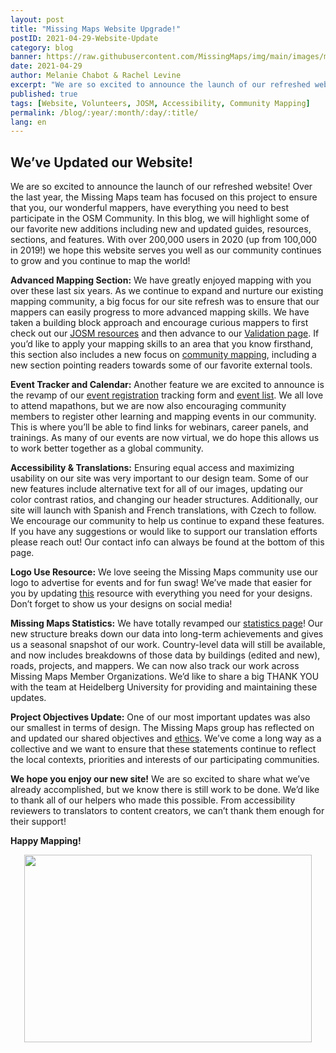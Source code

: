 ```yaml
---
layout: post
title: "Missing Maps Website Upgrade!"
postID: 2021-04-29-Website-Update
category: blog
banner: https://raw.githubusercontent.com/MissingMaps/img/main/images/missingmaps-blog_20210429_banner.png
date: 2021-04-29
author: Melanie Chabot & Rachel Levine
excerpt: "We are so excited to announce the launch of our refreshed website! Over the last year, the Missing Maps team has focused on this project to ensure that you, our wonderful mappers, have everything you need to best participate in the OSM Community."
published: true
tags: [Website, Volunteers, JOSM, Accessibility, Community Mapping]
permalink: /blog/:year/:month/:day/:title/
lang: en
---
```

## We’ve Updated our Website!

We are so excited to announce the launch of our refreshed website! Over the last year, the Missing Maps team has focused on this project to ensure that you, our wonderful mappers, have everything you need to best participate in the OSM Community. In this blog, we will highlight some of our favorite new additions including new and updated guides, resources, sections, and features. With over 200,000 users in 2020 (up from 100,000 in 2019!) we hope this website serves you well as our community continues to grow and you continue to map the world! 

**Advanced Mapping Section:**
We have greatly enjoyed mapping with you over these last six years. As we continue to expand and nurture our existing mapping community, a big focus for our site refresh was to ensure that our mappers can easily progress to more advanced mapping skills. We have taken a building block approach and encourage curious mappers to first check out our [JOSM resources](https://www.missingmaps.org/advanced/) and then advance to our [Validation page](https://www.missingmaps.org/validate/). If you’d like to apply your mapping skills to an area that you know firsthand, this section also includes a new focus on [community mapping](https://www.missingmaps.org/field/), including a new section pointing readers towards some of our favorite external tools. 

**Event Tracker and Calendar:**
Another feature we are excited to announce is the revamp of our [event registration](https://forms.gle/Y9YogcXtrdTBxWjh6) tracking form and [event list](https://www.missingmaps.org/events/). We all love to attend mapathons, but we are now also encouraging community members to register other learning and mapping events in our community. This is where you’ll be able to find links for webinars, career panels, and trainings. As many of our events are now virtual, we do hope this allows us to work better together as a global community.

**Accessibility & Translations:**
Ensuring equal access and maximizing usability on our site was very important to our design team. Some of our new features include alternative text for all of our images, updating our color contrast ratios, and changing our header structures. Additionally, our site will launch with Spanish and French translations, with Czech to follow. We encourage our community to help us continue to expand these features. If you have any suggestions or would like to support our translation efforts please reach out! Our contact info can always be found at the bottom of this page.

**Logo Use Resource:**
We love seeing the Missing Maps community use our logo to advertise for events and for fun swag! We’ve made that easier for you by updating [this](https://github.com/MissingMaps/mediakit) resource with everything you need for your designs. Don’t forget to show us your designs on social media!  

**Missing Maps Statistics:**
We have totally revamped our [statistics page](https://www.missingmaps.org/statistics/)! Our new structure breaks down our data into long-term achievements and gives us a seasonal snapshot of our work. Country-level data will still be available, and now includes breakdowns of those data by buildings (edited and new), roads, projects, and mappers. We can now also track our work across Missing Maps Member Organizations. We’d like to share a big THANK YOU with the team at Heidelberg University for providing and maintaining these updates.

**Project Objectives Update:**
One of our most important updates was also our smallest in terms of design.  The Missing Maps group has reflected on and updated our shared objectives and [ethics](https://www.missingmaps.org/about/). We’ve come a long way as a collective and we want to ensure that these statements continue to reflect the local contexts, priorities and interests of our participating communities.

**We hope you enjoy our new site!**
We are so excited to share what we’ve already accomplished, but we know there is still work to be done. We’d like to thank all of our helpers who made this possible. From accessibility reviewers to translators to content creators, we can’t thank them enough for their support! 

**Happy Mapping!**

<p align="center">
  <img width="460" height="300" src="https://raw.githubusercontent.com/MissingMaps/img/main/images/missingmaps-blog_20210429_photo1.png">
</p>
